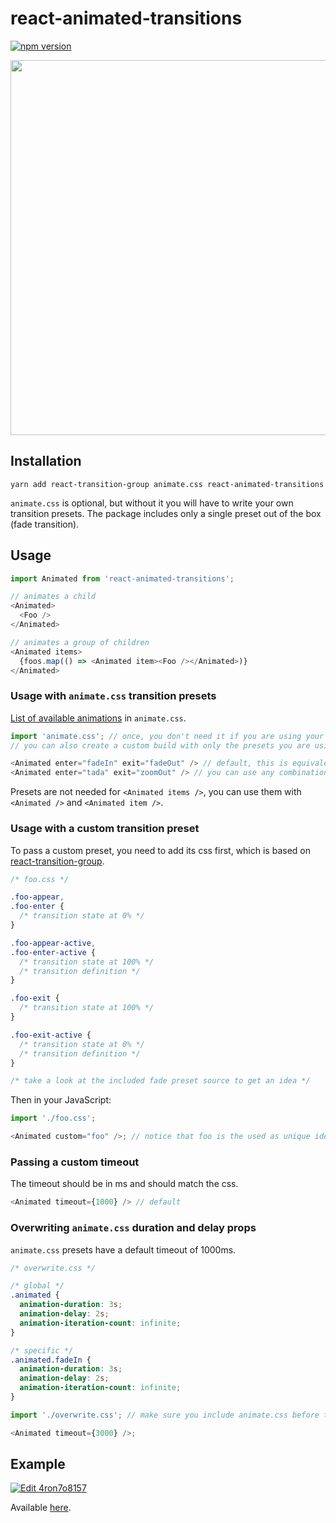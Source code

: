 # react-animated-transitions

[![npm version](https://badge.fury.io/js/react-animated-transitions.svg)](https://badge.fury.io/js/react-animated-transitions)

<img src="https://raw.githubusercontent.com/sonaye/react-animated-transitions/master/demo.gif" width="600">

## Installation

`yarn add react-transition-group animate.css react-animated-transitions`

`animate.css` is optional, but without it you will have to write your own transition presets. The package includes only a single preset out of the box (fade transition).

## Usage

```javascript
import Animated from 'react-animated-transitions';

// animates a child
<Animated>
  <Foo />
</Animated>

// animates a group of children
<Animated items>
  {foos.map(() => <Animated item><Foo /></Animated>)}
</Animated>
```

### Usage with `animate.css` transition presets

[List of available animations](https://github.com/daneden/animate.css/blob/master/animate-config.json) in `animate.css`.

```javascript
import 'animate.css'; // once, you don't need it if you are using your custom presets
// you can also create a custom build with only the presets you are using

<Animated enter="fadeIn" exit="fadeOut" /> // default, this is equivalent to just <Animated />
<Animated enter="tada" exit="zoomOut" /> // you can use any combination
```

Presets are not needed for `<Animated items />`, you can use them with `<Animated />` and `<Animated item />`.

### Usage with a custom transition preset

To pass a custom preset, you need to add its css first, which is based on [react-transition-group](https://github.com/reactjs/react-transition-group).

```css
/* foo.css */

.foo-appear,
.foo-enter {
  /* transition state at 0% */
}

.foo-appear-active,
.foo-enter-active {
  /* transition state at 100% */
  /* transition definition */
}

.foo-exit {
  /* transition state at 100% */
}

.foo-exit-active {
  /* transition state at 0% */
  /* transition definition */
}

/* take a look at the included fade preset source to get an idea */
```

Then in your JavaScript:

```javascript
import './foo.css';

<Animated custom="foo" />; // notice that foo is the used as unique identifier in the css
```

### Passing a custom timeout

The timeout should be in ms and should match the css.

```javascript
<Animated timeout={1000} /> // default
```

### Overwriting `animate.css` duration and delay props

`animate.css` presets have a default timeout of 1000ms.

```css
/* overwrite.css */

/* global */
.animated {
  animation-duration: 3s;
  animation-delay: 2s;
  animation-iteration-count: infinite;
}

/* specific */
.animated.fadeIn {
  animation-duration: 3s;
  animation-delay: 2s;
  animation-iteration-count: infinite;
}
```

```javascript
import './overwrite.css'; // make sure you include animate.css before this line

<Animated timeout={3000} />;
```

## Example

[![Edit 4ron7o8157](https://codesandbox.io/static/img/play-codesandbox.svg)](https://codesandbox.io/s/4ron7o8157)

Available [here](https://github.com/sonaye/react-animated-transitions/tree/master/src/example).
